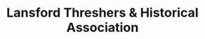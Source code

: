 ---
layout: repo
title: "Lansford Threshers & Historical Association"
id: 6369
permalink: repos/6369/
---